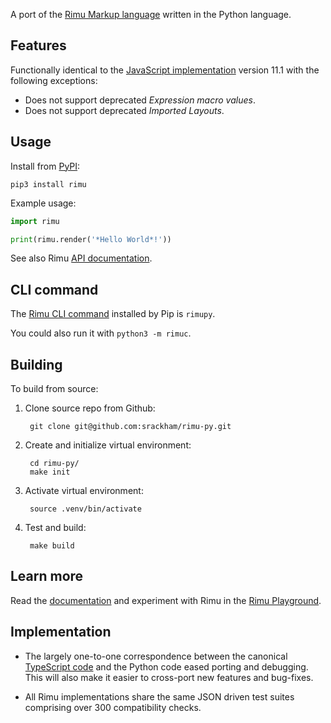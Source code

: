 A port of the [Rimu Markup language](https://srackham.github.io/rimu/) written
in the Python language.


## Features
Functionally identical to the [JavaScript
implementation](https://github.com/srackham/rimu) version 11.1 with the
following exceptions:

- Does not support deprecated _Expression macro values_.
- Does not support deprecated _Imported Layouts_.


## Usage
Install from [PyPI](https://pypi.org/project/rimu/):

    pip3 install rimu

Example usage:

``` python
import rimu

print(rimu.render('*Hello World*!'))
```

See also Rimu
[API documentation](https://srackham.github.io/rimu/reference.html#api).


## CLI command
The [Rimu CLI
command](https://srackham.github.io/rimu/reference.html#rimuc-command) installed
by Pip is `rimupy`.

You could also run it with `python3 -m rimuc`.


## Building
To build from source:

1. Clone source repo from Github:

        git clone git@github.com:srackham/rimu-py.git

2. Create and initialize virtual environment:

        cd rimu-py/
        make init

3. Activate virtual environment:

        source .venv/bin/activate

4. Test and build:

        make build


## Learn more
Read the [documentation](https://srackham.github.io/rimu/reference.html) and experiment
with Rimu in the [Rimu
Playground](http://srackham.github.io/rimu/rimuplayground.html).


## Implementation
- The largely one-to-one correspondence between the canonical
  [TypeScript code](https://github.com/srackham/rimu) and the Python code
  eased porting and debugging.  This will also make it easier to
  cross-port new features and bug-fixes.

- All Rimu implementations share the same JSON driven test suites
  comprising over 300 compatibility checks.